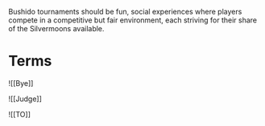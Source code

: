 Bushido tournaments should be fun, social experiences where players compete in a competitive but fair environment, each striving for their share of the Silvermoons available. 
# Terms

![[Bye]]

![[Judge]]

![[TO]]
